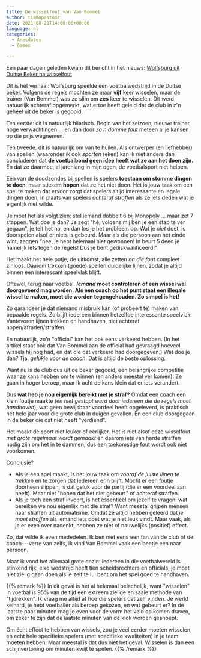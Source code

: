 ```yaml
---
title: De wisselfout van Van Bommel
author: tiamopastoor
date: 2021-08-21T14:00:00+00:00
language: nl
categories:
  - Anecdotes
  - Games

---
```

Een paar dagen geleden kwam dit bericht in het nieuws: [Wolfsburg uit Duitse Beker na wisselfout][1]

Dit is het verhaal: Wolfsburg speelde een voetbalwedstrijd in de Duitse beker. Volgens de regels mochten ze maar **vijf** keer wisselen, maar de trainer (Van Bommel) was zo slim om **zes** keer te wisselen. Dit werd natuurlijk achteraf opgemerkt, wat ertoe heeft geleid dat de club in z'n geheel uit de beker is gegooid.

Ten eerste: dit is natuurlijk hilarisch. Begin van het seizoen, nieuwe trainer, hoge verwachtingen ... en dan door _zo'n domme fout_ meteen al je kansen op die prijs wegnemen.

Ten tweede: dit is natuurlijk om van te huilen. Als ontwerper (en liefhebber) van spellen (waaronder ik ook _sporten_ reken) kan ik niet anders dan concluderen dat **de voetbalbond geen idee heeft wat ze aan het doen zijn.** En dat ze daarmee, al jarenlang in mijn ogen, de voetbalsport niet helpen.

Eén van de doodzondes bij spellen is spelers **toestaan om stomme dingen te doen**, maar stiekem **hopen** dat ze het niet doen. Het is jouw taak om een spel te maken dat ervoor zorgt dat spelers altijd interessante en legale dingen doen, in plaats van spelers _achteraf straffen_ als ze iets deden wat je eigenlijk niet wilde. 

Je moet het als volgt zien: stel iemand dobbelt 6 bij Monopoly ... maar zet 7 stappen. Wat doe je dan? Je zegt "hé, volgens mij ben je een stap te ver gegaan", je telt het na, en dan los je het probleem op. Wat je _niet_ doet, is doorspelen alsof er niets is gebeurd. Maar als die persoon aan het einde wint, zeggen "nee, je hebt helemaal niet gewonnen! In beurt 5 deed je namelijk iets tegen de regels! Dus je bent gediskwalificeerd!" 

Het maakt het hele potje, de uitkomst, alle zetten _na die fout_ compleet zinloos. Daarom trekken (goede) spellen duidelijke lijnen, zodat je altijd binnen een interessant speelvlak blijft.

Oftewel, terug naar voetbal. **_Iemand_ moet controleren of een wissel wel doorgevoerd mag worden. Als een coach op het punt staat een illegale wissel te maken, moet die worden tegengehouden. Zo simpel is het!**

Zo garandeer je dat niemand misbruik kan (of probeert te) maken van bepaalde regels. Zo blijft iedereen binnen hetzelfde interessante speelvlak. Vantevoren lijnen trekken en handhaven, niet achteraf hopen/afraden/straffen.

En natuurlijk, zo'n "official" kan het ook eens verkeerd hebben. (In het artikel staat ook dat Van Bommel aan de official had gevraagd hoeveel wissels hij nog had, en dat die dat verkeerd had doorgegeven.) Wat doe je dan? Tja, _gelukje voor de coach_. Dat is altijd de beste oplossing.

Want nu is de club dus uit de beker gegooid, een belangrijke competitie waar ze kans hebben om te winnen (en anders meestal ver komen). Ze gaan in hoger beroep, maar ik acht de kans klein dat er iets verandert.

Dus **wat heb je nou eigenlijk bereikt met je straf?** Omdat een coach een klein foutje maakte (_en niet gestopt werd door iedereen die de regels moet handhaven_), wat geen bewijsbaar voordeel heeft opgeleverd, is praktisch het hele jaar voor die grote club in duigen gevallen. En een club doorgegaan in de beker die dat niet heeft "verdiend".

Het maakt de sport niet leuker of eerlijker. Het is niet alsof deze wisselfout _met grote regelmaat wordt gemaakt_ en daarom iets van harde straffen nodig zijn om het in te dammen, dus een toekomstige fout wordt ook niet voorkomen.

Conclusie?

  * Als je een spel maakt, is het jouw taak om _vooraf de juiste lijnen te trekken_ en te zorgen dat iedereen erin blijft. Mocht er een foutje doorheen slippen, is dat geluk voor de partij (die er een voordeel aan heeft). Maar niet "hopen dat het niet gebeurt" of achteraf straffen.
  * Als je toch een straf invoert, is het essentieel om jezelf te vragen: wat bereiken we nou eigenlijk met die straf? Want meestal grijpen mensen naar straffen uit automatisme. Omdat ze altijd hebben geleerd dat _je moet straffen_ als iemand iets doet wat je niet leuk vindt. Maar vaak, als je er even over nadenkt, hebben ze niet of nauwelijks (positief) effect.

Zo, dat wilde ik even mededelen. Ik ben niet eens een fan van de club of de coach---verre van zelfs, ik vind Van Bommel vaak een beetje een naar persoon. 

Maar ik vond het allemaal grote onzin: iedereen in die voetbalwereld is stinkend rijk, elke wedstrijd heeft tien scheidsrechters en officials, je moet niet zielig gaan doen als je zelf te lui bent om het spel goed te handhaven.

{{% remark %}}
In dit geval is het al helemaal belachelijk, want "wisselen" in voetbal is 95% van de tijd een extreem zielige en saaie methode van "tijdrekken". Ik vraag me altijd af hoe die spelers dat zelf vinden. Je werkt keihard, je hebt voetballer als beroep gekozen, en wat gebeurt er? In de laatste paar minuten mag je even voor de vorm het veld op komen draven, om zeker te zijn dat de laatste minuten van de klok worden gesnoept. 

Om écht effect te hebben van wissels, zou je veel eerder moeten wisselen, en echt hele specifieke spelers (met specifieke kwaliteiten) in je team moeten hebben. Maar meestal is dat dus niet het geval. Wisselen is dan een schijnvertoning om minuten kwijt te spelen.
{{% /remark %}}

 [1]: https://nos.nl/artikel/2394118-wolfsburg-uit-duitse-beker-gehaald-vanwege-wisselfout-van-bommel